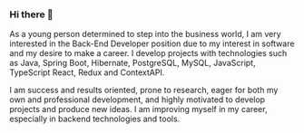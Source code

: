 ### Hi there 👋


   As a young person determined to step into the business world, I am very interested in the Back-End
 Developer position due to my interest in software and my desire to make a career. I develop projects
 with technologies such as Java, Spring Boot, Hibernate, PostgreSQL, MySQL, JavaScript, TypeScript
 React, Redux and ContextAPI.
 
   I am success and results oriented, prone to research, eager for both my own and professional
 development, and highly motivated to develop projects and produce new ideas.
 I am improving myself in my career, especially in backend technologies and tools.


